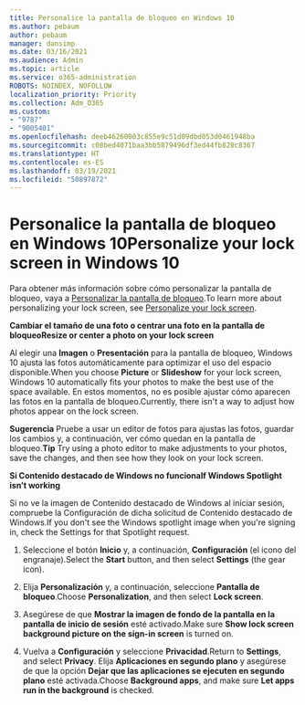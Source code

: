 ```yaml
---
title: Personalice la pantalla de bloqueo en Windows 10
ms.author: pebaum
author: pebaum
manager: dansimp
ms.date: 03/16/2021
ms.audience: Admin
ms.topic: article
ms.service: o365-administration
ROBOTS: NOINDEX, NOFOLLOW
localization_priority: Priority
ms.collection: Adm_O365
ms.custom:
- "9787"
- "9005401"
ms.openlocfilehash: deeb46260003c855e9c51d09dbd053d0461948ba
ms.sourcegitcommit: c08bed4071baa3bb5879496df3ed44fb828c8367
ms.translationtype: HT
ms.contentlocale: es-ES
ms.lasthandoff: 03/19/2021
ms.locfileid: "50897872"
---
```

# <a name="personalize-your-lock-screen-in-windows-10"></a><span data-ttu-id="3b102-102">Personalice la pantalla de bloqueo en Windows 10</span><span class="sxs-lookup"><span data-stu-id="3b102-102">Personalize your lock screen in Windows 10</span></span>

<span data-ttu-id="3b102-103">Para obtener más información sobre cómo personalizar la pantalla de bloqueo, vaya a [Personalizar la pantalla de bloqueo](https://support.microsoft.com/windows/personalize-your-lock-screen-81dab9b0-35cf-887c-84a0-6de8ef72bea0).</span><span class="sxs-lookup"><span data-stu-id="3b102-103">To learn more about personalizing your lock screen, see [Personalize your lock screen](https://support.microsoft.com/windows/personalize-your-lock-screen-81dab9b0-35cf-887c-84a0-6de8ef72bea0).</span></span>

<span data-ttu-id="3b102-104">**Cambiar el tamaño de una foto o centrar una foto en la pantalla de bloqueo**</span><span class="sxs-lookup"><span data-stu-id="3b102-104">**Resize or center a photo on your lock screen**</span></span>

<span data-ttu-id="3b102-105">Al elegir una **Imagen** o **Presentación** para la pantalla de bloqueo, Windows 10 ajusta las fotos automáticamente para optimizar el uso del espacio disponible.</span><span class="sxs-lookup"><span data-stu-id="3b102-105">When you choose **Picture** or **Slideshow** for your lock screen, Windows 10 automatically fits your photos to make the best use of the space available.</span></span> <span data-ttu-id="3b102-106">En estos momentos, no es posible ajustar cómo aparecen las fotos en la pantalla de bloqueo.</span><span class="sxs-lookup"><span data-stu-id="3b102-106">Currently, there isn't a way to adjust how photos appear on the lock screen.</span></span>

<span data-ttu-id="3b102-107">**Sugerencia** Pruebe a usar un editor de fotos para ajustas las fotos, guardar los cambios y, a continuación, ver cómo quedan en la pantalla de bloqueo.</span><span class="sxs-lookup"><span data-stu-id="3b102-107">**Tip** Try using a photo editor to make adjustments to your photos, save the changes, and then see how they look on your lock screen.</span></span>

<span data-ttu-id="3b102-108">**Si Contenido destacado de Windows no funciona**</span><span class="sxs-lookup"><span data-stu-id="3b102-108">**If Windows Spotlight isn’t working**</span></span>

<span data-ttu-id="3b102-109">Si no ve la imagen de Contenido destacado de Windows al iniciar sesión, compruebe la Configuración de dicha solicitud de Contenido destacado de Windows.</span><span class="sxs-lookup"><span data-stu-id="3b102-109">If you don't see the Windows spotlight image when you're signing in, check the Settings for that Spotlight request.</span></span> 

1. <span data-ttu-id="3b102-110">Seleccione el botón **Inicio** y, a continuación, **Configuración** (el icono del engranaje).</span><span class="sxs-lookup"><span data-stu-id="3b102-110">Select the **Start** button, and then select **Settings** (the gear icon).</span></span>

1. <span data-ttu-id="3b102-111">Elija **Personalización** y, a continuación, seleccione **Pantalla de bloqueo**.</span><span class="sxs-lookup"><span data-stu-id="3b102-111">Choose **Personalization**, and then select **Lock screen**.</span></span>

1. <span data-ttu-id="3b102-112">Asegúrese de que **Mostrar la imagen de fondo de la pantalla en la pantalla de inicio de sesión** esté activado.</span><span class="sxs-lookup"><span data-stu-id="3b102-112">Make sure **Show lock screen background picture on the sign-in screen** is turned on.</span></span>

1. <span data-ttu-id="3b102-113">Vuelva a **Configuración** y seleccione **Privacidad**.</span><span class="sxs-lookup"><span data-stu-id="3b102-113">Return to **Settings**, and select **Privacy**.</span></span> <span data-ttu-id="3b102-114">Elija **Aplicaciones en segundo plano** y asegúrese de que la opción **Dejar que las aplicaciones se ejecuten en segundo plano** esté activada.</span><span class="sxs-lookup"><span data-stu-id="3b102-114">Choose **Background apps**, and make sure **Let apps run in the background** is checked.</span></span>
